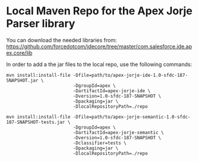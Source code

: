 # Local Maven Repo for the Apex Jorje Parser library

You can download the needed libraries from:
<https://github.com/forcedotcom/idecore/tree/master/com.salesforce.ide.apex.core/lib>

In order to add a the jar files to the local repo, use the following commands:

    mvn install:install-file -Dfile=path/to/apex-jorje-ide-1.0-sfdc-187-SNAPSHOT.jar \
                             -DgroupId=apex \
                             -DartifactId=apex-jorje-ide \
                             -Dversion=1.0-sfdc-187-SNAPSHOT \
                             -Dpackaging=jar \
                             -DlocalRepositoryPath=./repo
    
    mvn install:install-file -Dfile=path/to/apex-jorje-semantic-1.0-sfdc-187-SNAPSHOT-tests.jar \
                             -DgroupId=apex \
                             -DartifactId=apex-jorje-semantic \
                             -Dversion=1.0-sfdc-187-SNAPSHOT \
                             -Dclassifier=tests \
                             -Dpackaging=jar \
                             -DlocalRepositoryPath=./repo
